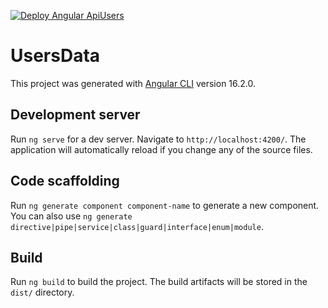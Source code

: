 [![Deploy Angular ApiUsers](https://github.com/Gamadiel-hm/pruebaTecnica-usersApi/actions/workflows/pipeline.yml/badge.svg)](https://github.com/Gamadiel-hm/pruebaTecnica-usersApi/actions/workflows/pipeline.yml)

# UsersData

This project was generated with [Angular CLI](https://github.com/angular/angular-cli) version 16.2.0.

## Development server

Run `ng serve` for a dev server. Navigate to `http://localhost:4200/`. The application will automatically reload if you change any of the source files.

## Code scaffolding

Run `ng generate component component-name` to generate a new component. You can also use `ng generate directive|pipe|service|class|guard|interface|enum|module`.

## Build

Run `ng build` to build the project. The build artifacts will be stored in the `dist/` directory.
